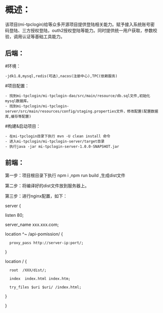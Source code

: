 概述：
===
该项目(mi-tpclogin)给等众多开源项目提供登陆相关能力。赋予接入系统账号密码登陆、三方授权登陆，outh2授权登陆等能力。同时提供统一用户获取，参数校验，调用认证等基础工具能力。

后端：
---
#环境：

    -jdk1.8,mysql,redis(可选),nacos(注册中心),TPC(依赖服务)

#项目配置：

    - 找到mi-tpclogin/mi-tpclogin-dao/src/main/resource/db.sql文件,初始化mysql数据库。
    - 找到mi-tpclogin/mi-tpclogin-server/src/main/resources/config/staging.properties文件，修改配置(配置数据库,缓存等配置)
    
#构建&启动项目：

    - 在mi-tpclogin目录下执行 mvn -U clean install 命令
    - 进入mi-tpclogin/mi-tpclogin-server/target目录
    - 执行java -jar mi-tpclogin-server-1.0.0-SNAPSHOT.jar
    
前端：
---
第一步：项目根目录下执行 npm i ,npm run build ,生成dist文件

第二步：将编译好的dist文件放到服务器上。

第三步：进行nginx配置，如下：

server {

  listen 80;
  
  server_name xxx.xxx.com;
  
  location ^~ /api-pomission/ {
  
      proxy_pass http://server-ip:port/;
      
  }

  location / {
  
      root  /XXX/dist/;
     
      index  index.html index.htm;
      
      try_files $uri $uri/ /index.html;
  }
  
}
